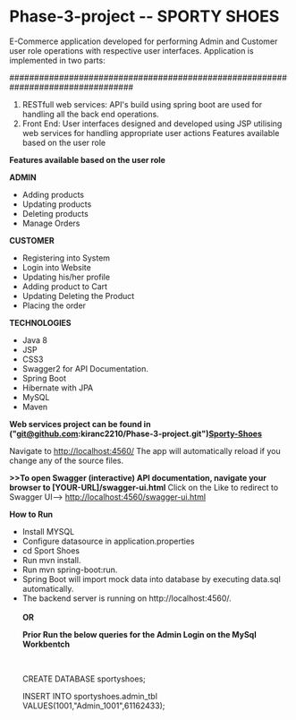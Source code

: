 # Phase-3-project  -- SPORTY SHOES
E-Commerce application developed for performing Admin and Customer user role operations with respective user interfaces. Application is implemented in two parts:


#################################################################################
1) RESTfull web services: API's build using spring boot are used for handling all the back end operations.
2) Front End: User interfaces designed and developed using JSP  utilising web services for handling appropriate user actions
Features available based on the user role

<b>Features available based on the user role</b>

  <b>ADMIN</b>
  <ul><li>
  Adding products</li>
<li>Updating products</li>
<li>Deleting products</li>
<li>Manage Orders</li></ul>


 <b>CUSTOMER</b>
 <ul>
<li>Registering into System</li>
<li>Login into Website</li>
<li>Updating his/her profile</li>
<li>Adding product to Cart</li>
<li>Updating Deleting the Product</li>
<li>Placing the order</li></ul>


<b>TECHNOLOGIES</b>
<ul>
    <li>Java 8</li>
<li>JSP</li>
<li>CSS3</li>
<li>Swagger2 for API Documentation.</li>
<li>Spring Boot</li>
<li>Hibernate with JPA</li>
<li>MySQL</li>
 <li> Maven</li>
</ul>

<b>Web services project can be found in ("git@github.com:kiranc2210/Phase-3-project.git")<a href="http://localhost:4560/">Sporty-Shoes</a></b>

<p>Navigate to <a href="http://localhost:4560/">http://localhost:4560/</a> The app will automatically reload if you change any of the source files.</p>


<b>>>To open Swagger (interactive) API documentation, navigate your browser to [YOUR-URL]/swagger-ui.html</b>
Click on the Like to redirect to Swagger UI--> <a href="http://localhost:4560/swagger-ui.html">http://localhost:4560/swagger-ui.html</a>



<b>How to Run</b>
<ul>
    
<li>Install MYSQL</li>
<li>Configure datasource in application.properties</li>
<li>cd Sport Shoes</li>
<li>Run mvn install.</li>
<li>Run mvn spring-boot:run.</li>
<li>Spring Boot will import mock data into database by executing data.sql automatically.</li>
<li>The backend server is running on http://localhost:4560/.</li>
</br>
<b>OR</b>

<p><b>Prior Run the below queries for the Admin Login on the MySql Workbentch</b></p>
</br>
<p>CREATE DATABASE sportyshoes;</p>
<p>INSERT INTO sportyshoes.admin_tbl VALUES(1001,"Admin_1001",61162433);</p>

